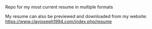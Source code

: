 Repo for my most current resume in multiple formats

My resume can also be previewed and downloaded from my website: 
https://www.clayjoseph1994.com/index.php/resume
